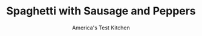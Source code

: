 ---
layout: ../../layouts/MarkdownPostLayout.astro
title: Spaghetti with Sausage and Peppers
author: America's Test Kitchen
pubDate: 2023-03-15
description: "As the sausage cooks, the fat renders and coats the onions and peppers to add even more meaty flavor."
image_url: https://res.cloudinary.com/hksqkdlah/image/upload/ar_1:1,c_fill,dpr_2.0,f_auto,fl_lossy.progressive.strip_profile,g_faces:auto,q_auto:low,w_344/29760_sfs-spaghetti-with-sausage-and-peppers-019
tags: ["Main Courses","Vegetables","Pasta","Pork","Weeknight"]
calories: 
protein: 
carbohydrates: 
fats: 
fiber: 
ingredients: ["1 pound, hot Italian sausage, casings removed","2 , red bell peppers, stemmed, seeded, and sliced thin","1 , red onion, halved and sliced thin","3 , garlic cloves, sliced thin","1 (14.5-ounce) can, crushed tomatoes",", Salt and pepper","1 pound, spaghetti","2 tablespoons, extra-virgin olive oil",", Grated Parmesan cheese"]
serves: 
time: "30 minutes"
instructions: ["Cook sausage, peppers, and onion in 12-inch nonstick skillet over medium-high heat, breaking up meat with spoon, until lightly browned and cooked through, about 12 minutes. Add garlic and cook until fragrant, about 30 seconds. Stir in tomatoes, 1 teaspoon salt, and ¼ teaspoon pepper; bring to boil. Reduce heat to medium and simmer, uncovered, until sauce is slightly thickened, about 5 minutes.","Meanwhile, bring 4 quarts water to boil in large pot. Add pasta and 1 tablespoon salt and cook, stirring often, until al dente. Reserve ½ cup cooking water, then drain pasta and return it to pot. Add sauce and oil and toss to combine. Adjust consistency with reserved cooking water as needed. Serve, passing Parmesan."]
nutrition: ["null calories"]
notes: ""
---